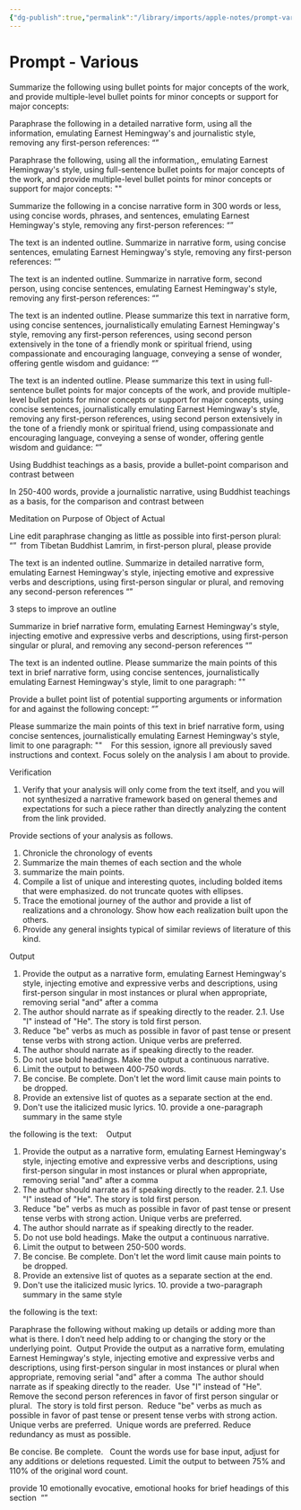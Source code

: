 ```yaml
---
{"dg-publish":true,"permalink":"/library/imports/apple-notes/prompt-various/"}
---
```


# Prompt - Various
Summarize the following using bullet points for major concepts of the work, and provide multiple-level bullet points for minor concepts or support for major concepts:

Paraphrase the following in a detailed narrative form, using all the information, emulating Earnest Hemingway's and journalistic style, removing any first-person references: 
“”

Paraphrase the following, using all the information,, emulating Earnest Hemingway's style, using full-sentence bullet points for major concepts of the work, and provide multiple-level bullet points for minor concepts or support for major concepts:
""

Summarize the following in a concise narrative form in 300 words or less, using concise words, phrases, and sentences, emulating Earnest Hemingway's style, removing any first-person references:
“”

The text is an indented outline. Summarize in narrative form, using concise sentences, emulating Earnest Hemingway's style, removing any first-person references:
“”

The text is an indented outline. Summarize in narrative form, second person, using concise sentences, emulating Earnest Hemingway's style, removing any first-person references:
“”

The text is an indented outline. Please summarize this text in narrative form, using concise sentences, journalistically emulating Earnest Hemingway's style, removing any first-person references, using second person extensively in the tone of a friendly monk or spiritual friend, using compassionate and encouraging language, conveying a sense of wonder, offering gentle wisdom and guidance:
“”

The text is an indented outline. Please summarize this text in using full-sentence bullet points for major concepts of the work, and provide multiple-level bullet points for minor concepts or support for major concepts, using concise sentences, journalistically emulating Earnest Hemingway's style, removing any first-person references, using second person extensively in the tone of a friendly monk or spiritual friend, using compassionate and encouraging language, conveying a sense of wonder, offering gentle wisdom and guidance:
“”

Using Buddhist teachings as a basis, provide a bullet-point comparison and contrast between

In 250-400 words, provide a journalistic narrative, using Buddhist teachings as a basis, for the comparison and contrast between 

Meditation on
Purpose of 
Object of
Actual 

Line edit paraphrase changing as little as possible into first-person plural: “” 
from Tibetan Buddhist Lamrim, in first-person plural, please provide

The text is an indented outline. Summarize in detailed narrative form, emulating Earnest Hemingway's style, injecting emotive and expressive verbs and descriptions, using first-person singular or plural, and removing any second-person references “”

3 steps to improve an outline

Summarize in brief narrative form, emulating Earnest Hemingway's style, injecting emotive and expressive verbs and descriptions, using first-person singular or plural, and removing any second-person references “”

The text is an indented outline. Please summarize the main points of this text in brief narrative form, using concise sentences, journalistically emulating Earnest Hemingway's style, limit to one paragraph: ""

Provide a bullet point list of potential supporting arguments or information for and against the following concept: “”

Please summarize the main points of this text in brief narrative form, using concise sentences, journalistically emulating Earnest Hemingway's style, limit to one paragraph: ""    For this session, ignore all previously saved instructions and context. Focus solely on the analysis I am about to provide.

Verification
1. Verify that your analysis will only come from the text itself, and you will not synthesized a narrative framework based on general themes and expectations for such a piece rather than directly analyzing the content from the link provided.

Provide sections of your analysis as follows.
1. Chronicle the chronology of events
2. Summarize the main themes of each section and the whole
3. summarize the main points.
4. Compile a list of unique and interesting quotes, including bolded items that were emphasized. do not truncate quotes with ellipses.
5. Trace the emotional journey of the author and provide a list of realizations and a chronology. Show how each realization built upon the others.
6. Provide any general insights typical of similar reviews of literature of this kind.

Output
1. Provide the output as a narrative form, emulating Earnest Hemingway's style, injecting emotive and expressive verbs and descriptions, using first-person singular in most instances or plural when appropriate, removing serial "and" after a comma
2. The author should narrate as if speaking directly to the reader.
2.1. Use "I" instead of "He". The story is told first person.
3. Reduce "be" verbs as much as possible in favor of past tense or present tense verbs with strong action. Unique verbs are preferred.
4. The author should narrate as if speaking directly to the reader.
5. Do not use bold headings. Make the output a continuous narrative.
6. Limit the output to between 400-750 words.
7. Be concise. Be complete. Don't let the word limit cause main points to be dropped.
8. Provide an extensive list of quotes as a separate section at the end.
9. Don't use the italicized music lyrics. 10. provide a one-paragraph summary in the same style

the following is the text:    Output
1. Provide the output as a narrative form, emulating Earnest Hemingway's style, injecting emotive and expressive verbs and descriptions, using first-person singular in most instances or plural when appropriate, removing serial "and" after a comma
2. The author should narrate as if speaking directly to the reader.
2.1. Use "I" instead of "He". The story is told first person.
3. Reduce "be" verbs as much as possible in favor of past tense or present tense verbs with strong action. Unique verbs are preferred.
4. The author should narrate as if speaking directly to the reader.
5. Do not use bold headings. Make the output a continuous narrative.
6. Limit the output to between 250-500 words.
7. Be concise. Be complete. Don't let the word limit cause main points to be dropped.
8. Provide an extensive list of quotes as a separate section at the end.
9. Don't use the italicized music lyrics. 10. provide a two-paragraph summary in the same style

the following is the text:

Paraphrase the following without making up details or adding more than what is there. I don’t need help adding to or changing the story or the underlying point.
 Output
Provide the output as a narrative form, emulating Earnest Hemingway's style, injecting emotive and expressive verbs and descriptions, using first-person singular in most instances or plural when appropriate, removing serial "and" after a comma 
 The author should narrate as if speaking directly to the reader. 
 Use "I" instead of "He".   Remove the second person references in favor of first person singular or plural.
 The story is told first person. 
 Reduce "be" verbs as much as possible in favor of past tense or present tense verbs with strong action. 
 Unique verbs are preferred. 
 Unique words are preferred. Reduce redundancy as must as possible.

Be concise. Be complete.   Count the words use for base input, adjust for any additions or deletions requested. Limit the output to between 75% and 110% of the original word count.

provide 10 emotionally evocative, emotional hooks for brief headings of this section  “”

